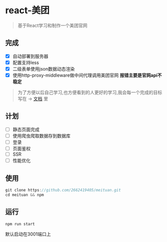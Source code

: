 # react-美团

> 基于React学习和制作一个美团官网

## 完成

- [x] 自动部署到服务器
- [x] 配置支持less
- [x] 二级表单使用json数据动态渲染
- [x] 使用http-proxy-middleware做中间代理调用美团官网 **报错主要是官网api不稳定**

> 为了方便以后自己学习,也方便看到的人更好的学习,我会每一个完成的目标写在 -> [文档](/STUDY.md) 里

## 计划

- [ ] 静态页面完成
- [ ] 使用爬虫爬取数据存到数据库
- [ ] 登录
- [ ] 页面鉴权
- [ ] SSR
- [ ] 性能优化

## 使用

```js
git clone https://github.com/2662419405/meituan.git
cd meituan && npm
```

## 运行

```js
npm run start
```

默认启动在3001端口上